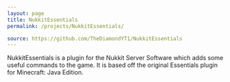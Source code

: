 ```yaml
---
layout: page
title: NukkitEssentials
permalink: /projects/NukkitEssentials/

source: https://github.com/TheDiamondYT1/NukkitEssentials
---
```

NukkitEssentials is a plugin for the Nukkit Server Software which adds some useful commands to the game. It is based off the original Essentials plugin for Minecraft: Java Edition.
